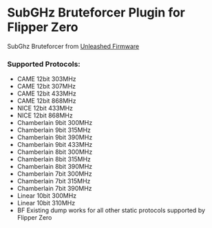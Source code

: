 # SubGHz Bruteforcer Plugin for Flipper Zero

SubGhz Bruteforcer from [Unleashed Firmware](https://github.com/DarkFlippers/unleashed-firmware)

### Supported Protocols:
- CAME 12bit 303MHz
- CAME 12bit 307MHz
- CAME 12bit 433MHz
- CAME 12bit 868MHz
- NICE 12bit 433MHz
- NICE 12bit 868MHz
- Chamberlain 9bit 300MHz
- Chamberlain 9bit 315MHz
- Chamberlain 9bit 390MHz
- Chamberlain 9bit 433MHz
- Chamberlain 8bit 300MHz
- Chamberlain 8bit 315MHz
- Chamberlain 8bit 390MHz
- Chamberlain 7bit 300MHz
- Chamberlain 7bit 315MHz
- Chamberlain 7bit 390MHz
- Linear 10bit 300MHz
- Linear 10bit 310MHz
- BF Existing dump works for all other static protocols supported by Flipper Zero